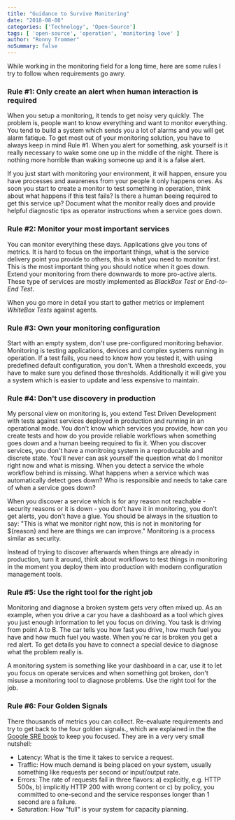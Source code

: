 ```yaml
---
title: "Guidance to Survive Monitoring"
date: "2018-08-08"
categories: ['Technology', 'Open-Source']
tags: [ 'open-source', 'operation', 'monitoring love' ]
author: "Ronny Trommer"
noSummary: false
---
```


While working in the monitoring field for a long time, here are some rules I try to follow when requirements go awry.

### Rule #1: Only create an alert when human interaction is required

When you setup a monitoring, it tends to get noisy very quickly.
The problem is, people want to know everything and want to monitor everything.
You tend to build a system which sends you a lot of alarms and you will get alarm fatique.
To get most out of your monitoring solution, you have to always keep in mind Rule #1.
When you alert for something, ask yourself is it really necessary to wake some one up in the middle of the night.
There is nothing more horrible than waking someone up and it is a false alert.

If you just start with monitoring your environment, it will happen, ensure you have processes and awareness from your people it only happens ones.
As soon you start to create a monitor to test something in operation, think about what happens if this test fails?
Is there a human beeing required to get this service up?
Document what the monitor really does and provide helpful diagnostic tips as operator instructions when a service goes down.

### Rule #2: Monitor your most important services

You can monitor everything these days.
Applications give you tons of metrics.
It is hard to focus on the important things, what is the service delivery point you provide to others, this is what you need to monitor first.
This is the most important thing you should notice when it goes down.
Extend your monitoring from there downwards to more pro-active alerts.
These type of services are mostly implemented as _BlackBox Test_ or _End-to-End Test_.

When you go more in detail you start to gather metrics or implement _WhiteBox Tests_ against agents.

### Rule #3: Own your monitoring configuration

Start with an empty system, don't use pre-configured monitoring behavior.
Monitoring is testing applications, devices and complex systems running in operation.
If a test fails, you need to know how you tested it, with using predefined default configuration, you don't.
When a threshold exceeds, you have to make sure you defined those thresholds.
Additionally it will give you a system which is easier to update and less expensive to maintain.

### Rule #4: Don't use discovery in production

My personal view on monitoring is, you extend Test Driven Development with tests against services deployed in production and running in an operational mode.
You don't know which services you provide, how can you create tests and how do you provide reliable workflows when something goes down and a human beeing required to fix it.
When you discover services, you don't have a monitroing system in a reproducable and discrete state.
You'll never can ask yourself the question what do I monitor right now and what is missing.
When you detect a service the whole workflow behind is missing.
What happens when a service which was automatically detect goes down?
Who is responsible and needs to take care of when a service goes down?

When you discover a service which is for any reason not reachable - security reasons or it is down - you don't have it in monitoring, you don't get alerts, you don't have a glue.
You should be always in the situation to say: "This is what we monitor right now, this is not in monitoring for ${reason} and here are things we can improve."
Monitoring is a process similar as security.

Instead of trying to discover afterwards when things are already in production, turn it around, think about workflows to test things in monitoring in the moment you deploy them into production with modern configuration management tools.

### Rule #5: Use the right tool for the right job

Monitoring and diagnose a broken system gets very often mixed up.
As an example, when you drive a car you have a dashboard as a tool which gives you just enough information to let you focus on driving.
You task is driving from point A to B.
The car tells you how fast you drive, how much fuel you have and how much fuel you waste.
When you're car is broken you get a red alert.
To get details you have to connect a special device to diagnose what the problem really is.

A monitoring system is something like your dashboard in a car, use it to let you focus on operate services and when something got broken, don't misuse a monitoring tool to diagnose problems.
Use the right tool for the job.

### Rule #6: Four Golden Signals

There thousands of metrics you can collect.
Re-evaluate requirements and try to get back to the four golden signals., which are explained in the the [Google SRE book](https://landing.google.com/sre/book/chapters/monitoring-distributed-systems.html#xref_monitoring_golden-signals) to keep you focused. They are in a very very small nutshell:

* Latency: What is the time it takes to service a request.
* Traffic: How much demand is being placed on your system, usually something like requests per second or input/output rate.
* Errors: The rate of requests fail in three flavors: a) explicitly, e.g. HTTP 500s, b) implicitly HTTP 200 with wrong content or c) by policy, you committed to one-second and the service responses longer than 1 second are a failure.
* Saturation: How "full" is your system for capacity planning.
